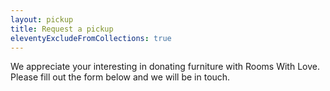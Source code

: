 ```yaml
---
layout: pickup
title: Request a pickup
eleventyExcludeFromCollections: true
---
```

We appreciate your interesting in donating furniture with Rooms With Love. Please fill out the form below and we will be in touch.
